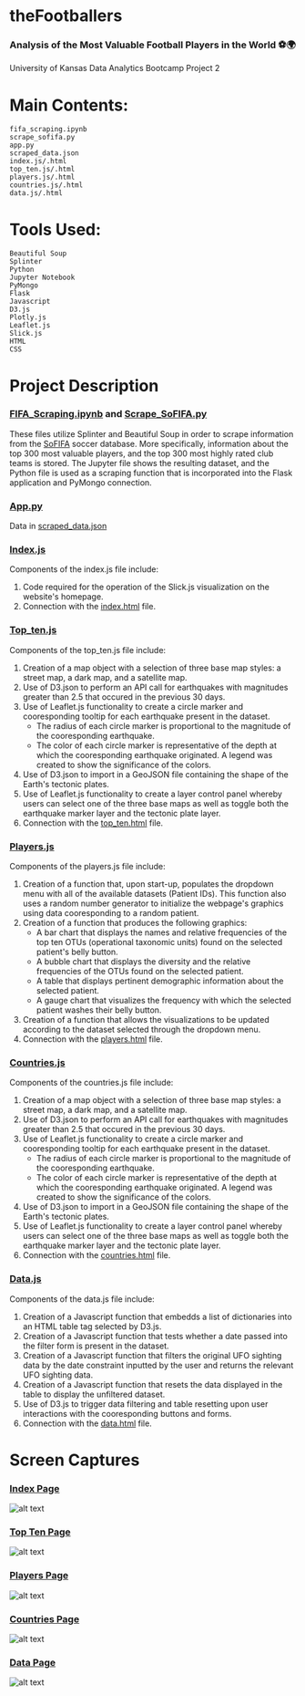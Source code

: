 # theFootballers
### Analysis of the Most Valuable Football Players in the World ⚽️🌍
University of Kansas Data Analytics Bootcamp Project 2

# Main Contents:
    fifa_scraping.ipynb
    scrape_sofifa.py
    app.py
    scraped_data.json
    index.js/.html
    top_ten.js/.html
    players.js/.html
    countries.js/.html
    data.js/.html

# Tools Used:
    Beautiful Soup
    Splinter
    Python
    Jupyter Notebook
    PyMongo
    Flask
    Javascript
    D3.js
    Plotly.js
    Leaflet.js
    Slick.js
    HTML
    CSS

# Project Description

### [FIFA_Scraping.ipynb](//) and [Scrape_SoFIFA.py](//)
These files utilize Splinter and Beautiful Soup in order to scrape information from the [SoFIFA](https://sofifa.com/) soccer database. More specifically, information about the top 300 most valuable players, and the top 300 most highly rated club teams is stored. The Jupyter file shows the resulting dataset, and the Python file is used as a scraping function that is incorporated into the Flask application and PyMongo connection.

### [App.py](//)
Data in [scraped_data.json]()
### [Index.js](//)
Components of the index.js file include:
1. Code required for the operation of the Slick.js visualization on the website's homepage.
2. Connection with the [index.html](//) file.

### [Top_ten.js](//)
Components of the top_ten.js file include:
1. Creation of a map object with a selection of three base map styles: a street map, a dark map, and a satellite map.
2. Use of D3.json to perform an API call for earthquakes with magnitudes greater than 2.5 that occured in the previous 30 days.
3. Use of Leaflet.js functionality to create a circle marker and cooresponding tooltip for each earthquake present in the dataset.
    <ul>
    <li>The radius of each circle marker is proportional to the magnitude of the cooresponding earthquake.</li>
    <li>The color of each circle marker is representative of the depth at which the cooresponding earthquake originated. A legend was created to show the significance of the colors.</li>
    </ul>
4. Use of D3.json to import in a GeoJSON file containing the shape of the Earth's tectonic plates.
5. Use of Leaflet.js functionality to create a layer control panel whereby users can select one of the three base maps as well as toggle both the earthquake marker layer and the tectonic plate layer.
6. Connection with the [top_ten.html](//) file.
### [Players.js](//)
Components of the players.js file include:
1. Creation of a function that, upon start-up, populates the dropdown menu with all of the available datasets (Patient IDs). This function also uses a random number generator to initialize the webpage's graphics using data cooresponding to a random patient.
2. Creation of a function that produces the following graphics:
    <ul>
    <li>A bar chart that displays the names and relative frequencies of the top ten OTUs (operational taxonomic units) found on the selected patient's belly button.</li>
    <li>A bubble chart that displays the diversity and the relative frequencies of the OTUs found on the selected patient.</li>
    <li>A table that displays pertinent demographic information about the selected patient.</li>
    <li>A gauge chart that visualizes the frequency with which the selected patient washes their belly button.</li>
    </ul>
3. Creation of a function that allows the visualizations to be updated according to the dataset selected through the dropdown menu.
4. Connection with the [players.html](//) file.
### [Countries.js](//)
Components of the countries.js file include:
1. Creation of a map object with a selection of three base map styles: a street map, a dark map, and a satellite map.
2. Use of D3.json to perform an API call for earthquakes with magnitudes greater than 2.5 that occured in the previous 30 days.
3. Use of Leaflet.js functionality to create a circle marker and cooresponding tooltip for each earthquake present in the dataset.
    <ul>
    <li>The radius of each circle marker is proportional to the magnitude of the cooresponding earthquake.</li>
    <li>The color of each circle marker is representative of the depth at which the cooresponding earthquake originated. A legend was created to show the significance of the colors.</li>
    </ul>
4. Use of D3.json to import in a GeoJSON file containing the shape of the Earth's tectonic plates.
5. Use of Leaflet.js functionality to create a layer control panel whereby users can select one of the three base maps as well as toggle both the earthquake marker layer and the tectonic plate layer.
6. Connection with the [countries.html](//) file.
### [Data.js](//)
Components of the data.js file include:
1. Creation of a Javascript function that embedds a list of dictionaries into an HTML table tag selected by D3.js.
2. Creation of a Javascript function that tests whether a date passed into the filter form is present in the dataset.
3. Creation of a Javascript function that filters the original UFO sighting data by the date constraint inputted by the user and returns the relevant UFO sighting data.
4. Creation of a Javascript function that resets the data displayed in the table to display the unfiltered dataset.
5. Use of D3.js to trigger data filtering and table resetting upon user interactions with the cooresponding buttons and forms.
6. Connection with the [data.html](//) file.

# Screen Captures

### [Index Page](//)
![alt text](// 'Screenshot of Index Page')

### [Top Ten Page](//)
![alt text](// 'Screenshot of Top Ten Page')

### [Players Page](//)
![alt text](// 'Screenshot of Players Page')

### [Countries Page](//)
![alt text](// 'Screenshot of Countries Page')

### [Data Page](//)
![alt text](// 'Screenshot of Data Page')